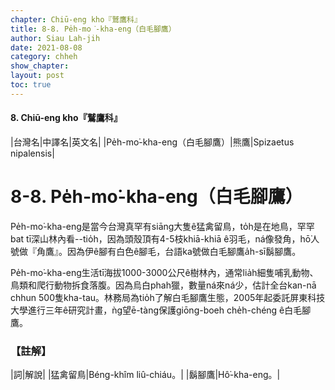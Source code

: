 ```yaml
---
chapter: Chiū-eng kho『鷲鷹科』
title: 8-8. Pe̍h-mo͘-kha-eng（白毛腳鷹）
author: Siau Lah-jih
date: 2021-08-08
category: chheh
show_chapter: 
layout: post
toc: true
---
```


#### 8. Chiū-eng kho『鷲鷹科』

|台灣名|中譯名|英文名|
|Pe̍h-mo͘-kha-eng（白毛腳鷹）|熊鷹|Spizaetus nipalensis|


# 8-8. Pe̍h-mo͘-kha-eng（白毛腳鷹）


Pe̍h-mo͘-kha-eng是當今台灣真罕有siāng大隻ê猛禽留鳥，to̍h是在地鳥，罕罕bat tī深山林內看--tio̍h，因為頭殼頂有4-5枝khiā-khiā ê羽毛，ná像發角，hō͘人號做『角鷹』。因為伊ê腳有白色ê腳毛，台語ka號做白毛腳鷹a̍h-sī鬍腳鷹。

Pe̍h-mo͘-kha-eng生活tī海拔1000-3000公尺ê樹林內，通常lia̍h細隻哺乳動物、鳥類和爬行動物拆食落腹。因為烏白phah獵，數量ná來ná少，估計全台kan-nā chhun 500隻kha-tau。林務局為tio̍h了解白毛腳鷹生態，2005年起委託屏東科技大學進行三年ê研究計畫，ǹg望ē-tàng保護giōng-boeh che̍h-chéng ê白毛腳鷹。


### 【註解】

|詞|解說|
|猛禽留鳥|Béng-khîm liû-chiáu。|
|鬍腳鷹|Hô͘-kha-eng。|


